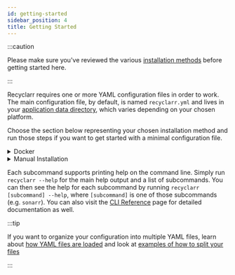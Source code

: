 ```yaml
---
id: getting-started
sidebar_position: 4
title: Getting Started
---
```


:::caution

Please make sure you've reviewed the various [installation methods](installation) before getting
started here.

:::

Recyclarr requires one or more YAML configuration files in order to work. The main configuration
file, by default, is named `recyclarr.yml` and lives in your [application data directory][appdata],
which varies depending on your chosen platform.

Choose the section below representing your chosen installation method and run those steps if you
want to get started with a minimal configuration file.

<details><summary>
Docker
</summary>

[Installation Instructions](installation/docker.md)

The steps below assume you are using Docker Compose with a service named `recyclarr`. You are
responsible for translating these steps appropriately for other solutions like Docker Swarm,
Kubernetes, raw Docker, etc.

1. Run `docker compose run --rm recyclarr create-config` to create a starter `recyclarr.yml` file in
   the [application data directory][appdata] (for Docker, this will be in `/config/recyclarr.yml`).
1. Open the generated YAML file from the previous step. At a minimum you must update the `base_url`
   and `api_key` properties for each service that you want to use. Use the configuration [reference]
   and [examples] pages to assist you in understanding an editing other parts of the file as you see
   fit.

If you're using [Cron Mode](installation/docker.md#cron-mode), your work ends here. If you want to
verify the behavior by [running manually](installation/docker.md#manual-mode), then you can execute
`docker compose run --rm recyclarr sonarr` and/or `docker compose run --rm recyclarr radarr` as
needed to update those instances using the configuration provided in the previous step.

</details>

<details><summary>
Manual Installation
</summary>

[Installation Instructions](installation/manual-install.md)

1. Run `recyclarr create-config` to create a starter `recyclarr.yml` file in the [application data
   directory][appdata].
1. Open the generated YAML file from the previous step. At a minimum you must update the `base_url`
   and `api_key` properties for each service that you want to use. Use the configuration [reference]
   and [examples] pages to assist you in understanding an editing other parts of the file as you see
   fit.
1. Run `recyclarr sonarr` and/or `recyclarr radarr` as needed to update those instances using the
   configuration provided in the previous step.

</details>

Each subcommand supports printing help on the command line. Simply run `recyclarr --help` for the
main help output and a list of subcommands. You can then see the help for each subcommand by running
`recyclarr [subcommand] --help`, where `[subcommand]` is one of those subcommands (e.g. `sonarr`).
You can also visit the [CLI Reference](cli) page for detailed documentation
as well.

:::tip

If you want to organize your configuration into multiple YAML files, learn about [how YAML files are
loaded](file-structure.md#default-yaml) and look at [examples of how to split your
files](yaml/configuration-examples.md)

:::

[appdata]: /file-structure.md#appdata-directory
[reference]: /yaml/config-yml-reference.md
[examples]: /yaml/configuration-examples.md
